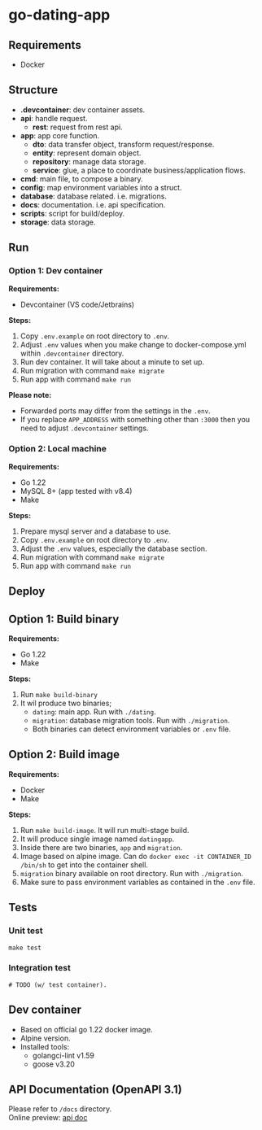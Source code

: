 # go-dating-app

## Requirements

- Docker

## Structure

- **.devcontainer**: dev container assets.
- **api**: handle request.
    - **rest**: request from rest api.
- **app**: app core function.
    - **dto**: data transfer object, transform request/response.
    - **entity**: represent domain object.
    - **repository**: manage data storage.
    - **service**: glue, a place to coordinate business/application flows.
- **cmd**: main file, to compose a binary.
- **config**: map environment variables into a struct.
- **database**: database related. i.e. migrations.
- **docs**: documentation. i.e. api specification.
- **scripts**: script for build/deploy.
- **storage**: data storage.

## Run

### Option 1: Dev container

**Requirements:**

- Devcontainer (VS code/Jetbrains)

**Steps:**

1. Copy `.env.example` on root directory to `.env`.
2. Adjust `.env` values when you make change to docker-compose.yml within `.devcontainer` directory.
3. Run dev container. It will take about a minute to set up.
4. Run migration with command `make migrate`
5. Run app with command `make run`

**Please note:**

- Forwarded ports may differ from the settings in the `.env`.
- If you replace `APP_ADDRESS` with something other than `:3000` then you need to adjust `.devcontainer` settings.

### Option 2: Local machine

**Requirements:**

- Go 1.22
- MySQL 8+ (app tested with v8.4)
- Make

**Steps:**

1. Prepare mysql server and a database to use.
2. Copy `.env.example` on root directory to `.env`.
3. Adjust the `.env` values, especially the database section.
4. Run migration with command `make migrate`
5. Run app with command `make run`

## Deploy

## Option 1: Build binary

**Requirements:**

- Go 1.22
- Make

**Steps:**

1. Run `make build-binary`
2. It wil produce two binaries;
    - `dating`: main app. Run with `./dating`.
    - `migration`: database migration tools. Run with `./migration`.
    - Both binaries can detect environment variables or `.env` file.

## Option 2: Build image

**Requirements:**

- Docker
- Make

**Steps:**

1. Run `make build-image`. It will run multi-stage build.
2. It will produce single image named `datingapp`.
3. Inside there are two binaries, `app` and `migration`.
4. Image based on alpine image. Can do `docker exec -it CONTAINER_ID /bin/sh` to get into the container shell.
5. `migration` binary available on root directory. Run with `./migration`.
6. Make sure to pass environment variables as contained in the `.env` file.

## Tests

### Unit test

```shell
make test
```

### Integration test

```shell
# TODO (w/ test container).
```

## Dev container

- Based on official go 1.22 docker image.
- Alpine version.
- Installed tools:
    - golangci-lint v1.59
    - goose v3.20

## API Documentation (OpenAPI 3.1)

Please refer to `/docs` directory.  
Online preview: [api doc](https://elements-demo.stoplight.io/?spec=https://raw.githubusercontent.com/alfi-repo/go-dating-app/main/docs/openapi.yaml)